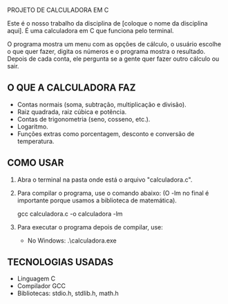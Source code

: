 PROJETO DE CALCULADORA EM C

Este é o nosso trabalho da disciplina de [coloque o nome da disciplina aqui]. 
É uma calculadora em C que funciona pelo terminal.

O programa mostra um menu com as opções de cálculo, o usuário escolhe o que quer fazer, digita os números e o programa mostra o resultado. Depois de cada conta, ele pergunta se a gente quer fazer outro cálculo ou sair.


O QUE A CALCULADORA FAZ
-----------------------
- Contas normais (soma, subtração, multiplicação e divisão).
- Raiz quadrada, raiz cúbica e potência.
- Contas de trigonometria (seno, cosseno, etc.).
- Logaritmo.
- Funções extras como porcentagem, desconto e conversão de temperatura.


COMO USAR
---------
1. Abra o terminal na pasta onde está o arquivo "calculadora.c".

2. Para compilar o programa, use o comando abaixo:
   (O -lm no final é importante porque usamos a biblioteca de matemática).

   gcc calculadora.c -o calculadora -lm

3. Para executar o programa depois de compilar, use:

   - No Windows:
     .\calculadora.exe
   

TECNOLOGIAS USADAS
------------------
- Linguagem C
- Compilador GCC
- Bibliotecas: stdio.h, stdlib.h, math.h

